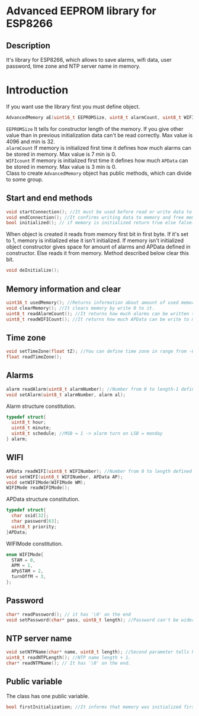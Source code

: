 # Advanced EEPROM library for ESP8266
## Description
It's library for ESP8266, which allows to save alarms, wifi data, user password, time zone and NTP server name in memory.
# Introduction
If you want use the library first you must define object.
```cpp
AdvancedMemory aE(uint16_t EEPROMSize, uint8_t alarmCount, uint8_t WIFIcount);
```
`EEPROMSize` It tells for constructor length of the memory. If you give other value than in previous initialization data can't be read correctly. Max value is 4096 and min is 32.<br>
`alarmCount` If memory is initialized first time it defines how much alarms can be stored in memory. Max value is 7 min is 0.<br>
`WIFIcount` If memory is initialized first time it defines how much `APData` can be stored in memory. Max value is 3 min is 0.<br>
Class to create `AdvancedMemory` object has public methods, which can divide to some group.
## Start and end methods
```cpp
void startConnection(); //It must be used before read or write data to memory.
void endConnection(); //It confirms writing data to memory and free memory.
bool initialized(); // if memory is initialized return true else false.
```
When object is created it reads from memory first bit in first byte. If it's set to 1, memory is initialized else it isn't initialized. If memory isn't initialized object constructor gives space for amount of alarms and APData defined in constructor. Else reads it from memory. Method described below clear this bit.
```cpp
void deInitialize();
```
## Memory information and clear
```cpp
uint16_t usedMemory(); //Returns information about amount of used memory in bytes.
void clearMemory(); //It clears memory by write 0 to it.
uint8_t readAlarmCount(); //It returns how much alarms can be written to memory.
uint8_t readWIFICount(); //It returns how much APData can be write to memory.
```

## Time zone

```cpp
void setTimeZone(float tZ); //You can define time zone in range from -63 to 63 with 0.5 step.
float readTimeZone();
```

## Alarms
```cpp
alarm readAlarm(uint8_t alarmNumber); //Number from 0 to length-1 defined in constructor (alarmCount) or read from memory.
void setAlarm(uint8_t alarmNumber, alarm al);
```
Alarm structure constitution.
```cpp
typedef struct{
  uint8_t hour;
  uint8_t minute;
  uint8_t schedule; //MSB = 1 -> alarm turn on LSB = monday
} alarm;
```

## WIFI

```cpp
APData readWIFI(uint8_t WIFINumber); //Number from 0 to length defined in constructor (WIFIcount) or read from memory.
void setWIFI(uint8_t WIFINumber, APData AP);
void setWIFIMode(WIFIMode WM);
WIFIMode readWIFIMode();
```
APData structure constitution.
```cpp
typedef struct{
  char ssid[32];
  char password[63];
  uint8_t priority;
}APData;
```
WIFIMode constitution.
```cpp
enum WIFIMode{
  STAM = 0,
  APM = 1,
  APpSTAM = 2,
  turnOffM = 3,
};
```

## Password

```cpp
char* readPassword(); // it has '\0' on the end
void setPassword(char* pass, uint8_t length); //Password can't be wider than 30 chars. Second parameter tells methods how long is pass.
```

## NTP server name

```cpp
void setNTPName(char* name, uint8_t length); //Second parameter tells how long is name.
uint8_t readNTPLength(); //NTP name length + 1. 
char* readNTPName(); // It has '\0' on the end.
```
## Public variable
The class has one public variable.
```cpp
bool firstInitialization; //It informs that memory was initialized first time (memory doesn't have data in right format).
```